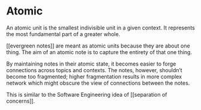 # Atomic
An atomic unit is the smallest indivisible unit in a given context. It represents the most fundamental part of a greater whole.

[[evergreen notes]] are meant as atomic units because they are about one thing. The aim of an atomic note is to capture the entirety of that one thing.

By maintaining notes in their atomic state, it becomes easier to forge connections across topics and contexts. The notes, however, shouldn’t become too fragmented; higher fragmentation results in more complex network which might obscure the view of connections between the notes.

This is similar to the Software Engineering idea of [[separation of concerns]].